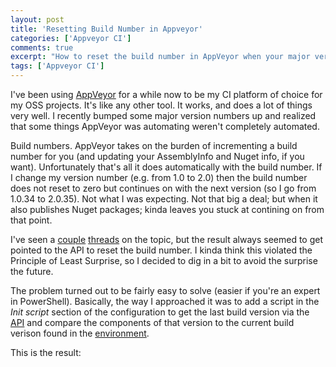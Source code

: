 ```yaml
---
layout: post
title: 'Resetting Build Number in Appveyor'
categories: ['Appveyor CI']
comments: true
excerpt: "How to reset the build number in AppVeyor when your major version number changes."
tags: ['Appveyor CI']
---
```

I've been using [AppVeyor](http://ci.appveyor.com) for a while now to be my CI platform of choice for my OSS projects.  It's like any other tool.  It works, and does a lot of things very well.  I recently bumped some major version numbers up and realized that some things AppVeyor was automating weren't completely automated.

Build numbers.  AppVeyor takes on the burden of incrementing a build number for you (and updating your AssemblyInfo and Nuget info, if you want).  Unfortunately that's all it does automatically with the build number.  If I change my version number (e.g. from 1.0 to 2.0) then the build number does not reset to zero but continues on with the next version (so I go from 1.0.34 to 2.0.35).  Not what I was expecting.  Not that big a deal; but when it also publishes Nuget packages; kinda leaves you stuck at contining on from that point.

I've seen a [couple](http://help.appveyor.com/discussions/problems/311-reset-the-build-number-automatically-yml) [threads](http://help.appveyor.com/discussions/suggestions/730-support-next-build-number-0-zero) on the topic, but the result always seemed to get pointed to the API to reset the build number.  I kinda think this violated the Principle of Least Surprise, so I decided to dig in a bit to avoid the surprise the future.

The problem turned out to be fairly easy to solve (easier if you're an expert in PowerShell).  Basically, the way I approached it was to add a script in the *Init script* section of the configuration to get the last build version via the [API](https://www.appveyor.com/docs/api/projects-builds/#get-project-last-build) and compare the components of that version to the current build verison found in the [environment](https://www.appveyor.com/docs/environment-variables/).

This is the result:
<script src="https://gist.github.com/peteraritchie/3643ba729e20d5d0b1b2f817ed00ce6b.js"></script>
